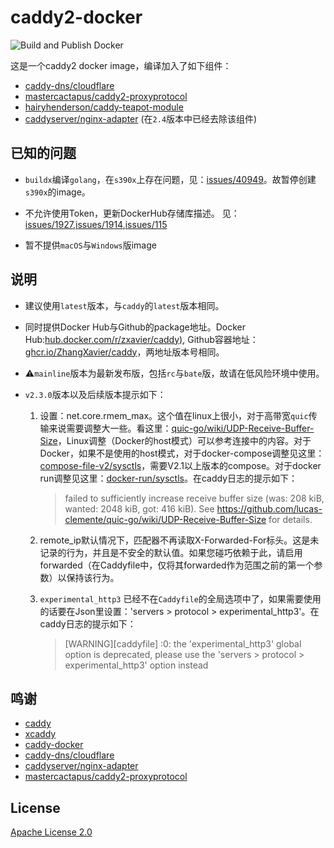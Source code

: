 # caddy2-docker

![Build and Publish Docker](https://github.com/ZhangXavier/caddy-docker/workflows/Build%20and%20Publish%20Docker%20Linux%20image/badge.svg)

这是一个caddy2 docker image，编译加入了如下组件：

- [caddy-dns/cloudflare](https://github.com/caddy-dns/cloudflare)
- [mastercactapus/caddy2-proxyprotocol](https://github.com/mastercactapus/caddy2-proxyprotocol)
- [hairyhenderson/caddy-teapot-module](https://github.com/hairyhenderson/caddy-teapot-module)
- [caddyserver/nginx-adapter](https://github.com/caddyserver/nginx-adapter) (在`2.4`版本中已经去除该组件)

## 已知的问题

- `buildx`编译`golang`，在`s390x`上存在问题，见：[issues/40949](https://github.com/golang/go/issues/40949)。故暂停创建`s390x`的image。

- 不允许使用Token，更新DockerHub存储库描述。 见：[issues/1927](https://github.com/docker/hub-feedback/issues/1927),[issues/1914](https://github.com/docker/hub-feedback/issues/1914),[issues/115](https://github.com/docker/roadmap/issues/115)

- 暂不提供`macOS`与`Windows`版image

## 说明

- 建议使用`latest`版本，与`caddy`的`latest`版本相同。

- 同时提供Docker Hub与Github的package地址。Docker Hub:[hub.docker.com/r/zxavier/caddy)](https://hub.docker.com/r/zxavier/caddy), Github容器地址：[ghcr.io/ZhangXavier/caddy](https://ghcr.io/ZhangXavier/caddy)，两地址版本号相同。

- ⚠️`mainline`版本为最新发布版，包括`rc`与`bate`版，故请在低风险环境中使用。

- `v2.3.0`版本以及后续版本提示如下：

    1. 设置：net.core.rmem_max。这个值在linux上很小，对于高带宽`quic`传输来说需要调整大一些。看这里：[quic-go/wiki/UDP-Receive-Buffer-Size](https://github.com/lucas-clemente/quic-go/wiki/UDP-Receive-Buffer-Size)，Linux调整（Docker的host模式）可以参考连接中的内容。对于Docker，如果不是使用的host模式，对于docker-compose调整见这里：[compose-file-v2/sysctls](https://docs.docker.com/compose/compose-file/compose-file-v2/#sysctls)，需要V2.1以上版本的compose。对于docker run调整见这里：[docker-run/sysctls](https://docs.docker.com/engine/reference/commandline/run/#configure-namespaced-kernel-parameters-sysctls-at-runtime)。在caddy日志的提示如下：
        > failed to sufficiently increase receive buffer size (was: 208 kiB, wanted: 2048 kiB, got: 416 kiB). See https://github.com/lucas-clemente/quic-go/wiki/UDP-Receive-Buffer-Size for details.

    2. remote_ip默认情况下，匹配器不再读取X-Forwarded-For标头。这是未记录的行为，并且是不安全的默认值。如果您碰巧依赖于此，请启用forwarded（在Caddyfile中，仅将其forwarded作为范围之前的第一个参数）以保持该行为。

    3. `️experimental_http3` 已经不在`Caddyfile`的全局选项中了，如果需要使用的话要在Json里设置：'servers > protocol > experimental_http3'。在caddy日志的提示如下：
        > [WARNING][caddyfile] :0: the 'experimental_http3' global option is deprecated, please use the 'servers > protocol > experimental_http3' option instead

## 鸣谢

- [caddy](https://github.com/caddyserver/caddy)
- [xcaddy](https://github.com/caddyserver/xcaddy)
- [caddy-docker](https://github.com/caddyserver/caddy-docker)
- [caddy-dns/cloudflare](https://github.com/caddy-dns/cloudflare)
- [caddyserver/nginx-adapter](https://github.com/caddyserver/nginx-adapter)
- [mastercactapus/caddy2-proxyprotocol](https://github.com/mastercactapus/caddy2-proxyprotocol)

## License

[Apache License 2.0](LICENSE)
